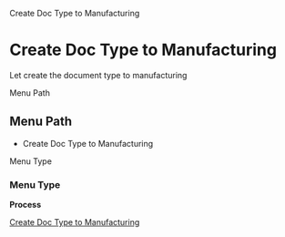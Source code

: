 
Create Doc Type to Manufacturing
# Create Doc Type to Manufacturing


Let create the document type to manufacturing

Menu Path
## Menu Path



- Create Doc Type to Manufacturing

Menu Type
### Menu Type

**Process**


[Create Doc Type to Manufacturing](../../functional-guide/process/process-pp_create-doctype.md)